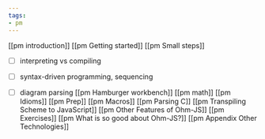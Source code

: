 ```yaml
---
tags:
- pm
---
```

[[pm introduction]]
[[pm Getting started]]
[[pm Small steps]]
- [ ] interpreting vs compiling
- [ ] syntax-driven programming, sequencing
- [ ] diagram parsing
[[pm Hamburger workbench]] 
[[pm math]]
[[pm Idioms]]
[[pm Prep]]
[[pm Macros]]
[[pm Parsing C]]
[[pm Transpiling Scheme to JavaScript]]
[[pm Other Features of Ohm-JS]]
[[pm Exercises]]
[[pm What is so good about Ohm-JS?]]
[[pm Appendix Other Technologies]]


